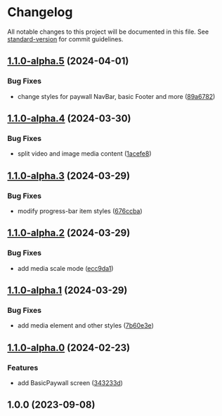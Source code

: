 # Changelog

All notable changes to this project will be documented in this file. See [standard-version](https://github.com/conventional-changelog/standard-version) for commit guidelines.

## [1.1.0-alpha.5](https://github.com/onboarding-online/node-screens-graph/compare/v1.1.0-alpha.4...v1.1.0-alpha.5) (2024-04-01)


### Bug Fixes

* change styles for paywall NavBar, basic Footer and more ([89a6782](https://github.com/onboarding-online/node-screens-graph/commit/89a67822caeec8ba1b4679e8a108d6f8b0f3943d))

## [1.1.0-alpha.4](https://github.com/onboarding-online/node-screens-graph/compare/v1.1.0-alpha.3...v1.1.0-alpha.4) (2024-03-30)


### Bug Fixes

* split video and image media content ([1acefe8](https://github.com/onboarding-online/node-screens-graph/commit/1acefe81e74a1aaec85c960eb4c6269553b983ef))

## [1.1.0-alpha.3](https://github.com/onboarding-online/node-screens-graph/compare/v1.1.0-alpha.2...v1.1.0-alpha.3) (2024-03-29)


### Bug Fixes

* modify progress-bar item styles ([676ccba](https://github.com/onboarding-online/node-screens-graph/commit/676ccba2e1469133edb285a0c78e15d3bc8c13ea))

## [1.1.0-alpha.2](https://github.com/onboarding-online/node-screens-graph/compare/v1.1.0-alpha.1...v1.1.0-alpha.2) (2024-03-29)


### Bug Fixes

* add media scale mode ([ecc9da1](https://github.com/onboarding-online/node-screens-graph/commit/ecc9da1240cf6d94f5a429208851aa1048be1e62))

## [1.1.0-alpha.1](https://github.com/onboarding-online/node-screens-graph/compare/v1.1.0-alpha.0...v1.1.0-alpha.1) (2024-03-29)


### Bug Fixes

* add media element and other styles ([7b60e3e](https://github.com/onboarding-online/node-screens-graph/commit/7b60e3e97977c4d2fe8b098d842c0bde60ce347b))

## [1.1.0-alpha.0](https://github.com/onboarding-online/node-screens-graph/compare/v1.0.0...v1.1.0-alpha.0) (2024-02-23)


### Features

* add BasicPaywall screen ([343233d](https://github.com/onboarding-online/node-screens-graph/commit/343233d23cc231e550ca706394bf43175f927611))

## 1.0.0 (2023-09-08)

